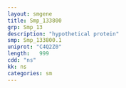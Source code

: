 ```yaml
---
layout: smgene
title: Smp_133800
grp: Smp_13
description: "hypothetical protein"
smp: Smp_133800.1
uniprot: "C4Q2Z0"
length:   999
cdd: "ns"
kk: ns
categories: sm
---
```

